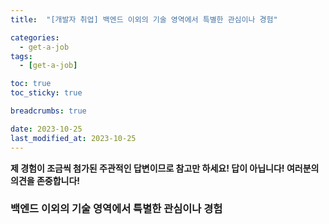 ```yaml
---
title:  "[개발자 취업] 백엔드 이외의 기술 영역에서 특별한 관심이나 경험"

categories:
  - get-a-job
tags:
  - [get-a-job]

toc: true
toc_sticky: true

breadcrumbs: true

date: 2023-10-25
last_modified_at: 2023-10-25
---
```


**제 경험이 조금씩 첨가된 주관적인 답변이므로 참고만 하세요! 답이 아닙니다! 여러분의 의견을 존중합니다!**

### 백엔드 이외의 기술 영역에서 특별한 관심이나 경험
